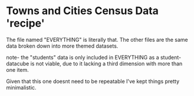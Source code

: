 # Towns and Cities Census Data 'recipe'

The file named "EVERYTHING" is literally that. The other files are the same data broken down into more themed datasets.

note- the "students" data is only included in EVERYTHING as a student-datacube is not viable, due to it lacking a third dimension with more than one item.

Given that this one doesnt need to be repeatable I've kept things pretty minimalistic.
